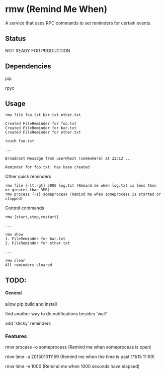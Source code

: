 rmw (Remind Me When)
==

A service that uses RPC commands to set reminders for certain events.

## Status

NOT READY FOR PRODUCTION

## Dependencies

pip

rpyc

## Usage

```
rmw file foo.txt bar.txt other.txt 

Created FileReminder for foo.txt
Created FileReminder for bar.txt
Created FileReminder for other.txt

touch foo.txt

...

Broadcast Message from user@host (somewhere) at 22:12 ...                            
                                                                    
Reminder for foo.txt: has been created  

```

Other quick reminders

```
rmw file {-lt,-gt} 3000 log.txt (Remind me when log.txt is less than or greater than 3MB)
rmw process {-s} someprocess (Remind me when someprocess is started or stopped)
```

Control commands

```
rmw {start,stop,restart} 

...

rmw show
1. FileReminder for bar.txt
2. FileReminder for other.txt

...

rmw clear
All reminders cleared
```

## TODO:

#### General

allow pip build and install

find another way to do notifications besides 'wall'

add 'sticky' reminders

### Features

rmw process -o someprocess (Remind me when someprocess is open)

rmw time -a 201501011159 (Remind me when the time is past 1/1/15 11:59)

rmw time -e 1000 (Remind me when 1000 seconds have elapsed)
